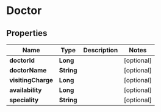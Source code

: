 # Doctor

## Properties
Name | Type | Description | Notes
------------ | ------------- | ------------- | -------------
**doctorId** | **Long** |  |  [optional]
**doctorName** | **String** |  |  [optional]
**visitingCharge** | **Long** |  |  [optional]
**availability** | **Long** |  |  [optional]
**speciality** | **String** |  |  [optional]



